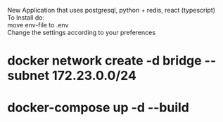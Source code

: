  New Application that uses postgresql, python + redis, react (typescript)  
 To Install do:  
 move env-file to .env    
 Change the settings according to your preferences  
 # docker network create -d bridge --subnet 172.23.0.0/24 <network-name>
 # docker-compose up -d --build 
